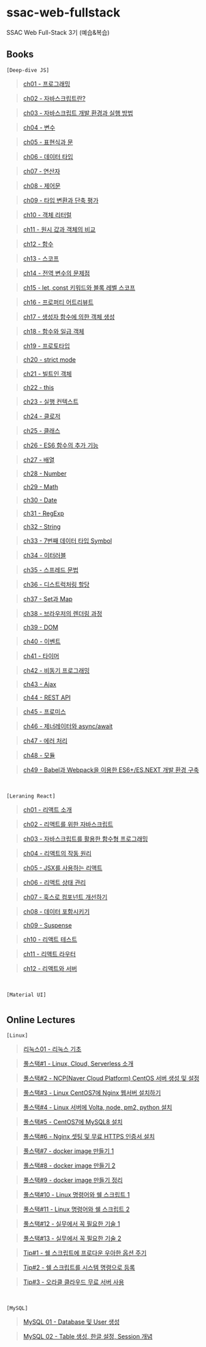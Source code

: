 # ssac-web-fullstack

SSAC Web Full-Stack 3기 (예습&복습)

## Books

`[Deep-dive JS]`

> [ch01 - 프로그래밍](https://github.com/ding-co/ssac-web-fullstack/blob/main/Books/Deep-dive/ch01.md)

> [ch02 - 자바스크립트란?](https://github.com/ding-co/ssac-web-fullstack/blob/main/Books/Deep-dive/ch02.md)

> [ch03 - 자바스크립트 개발 환경과 실행 방법](https://github.com/ding-co/ssac-web-fullstack/blob/main/Books/Deep-dive/ch03.md)

> [ch04 - 변수](https://github.com/ding-co/ssac-web-fullstack/blob/main/Books/Deep-dive/ch04.md)

> [ch05 - 표현식과 문](https://github.com/ding-co/ssac-web-fullstack/blob/main/Books/Deep-dive/ch05.md)

> [ch06 - 데이터 타입](https://github.com/ding-co/ssac-web-fullstack/blob/main/Books/Deep-dive/ch06.md)

> [ch07 - 연산자](https://github.com/ding-co/ssac-web-fullstack/blob/main/Books/Deep-dive/ch07.md)

> [ch08 - 제어문](https://github.com/ding-co/ssac-web-fullstack/blob/main/Books/Deep-dive/ch08.md)

> [ch09 - 타입 변환과 단축 평가](https://github.com/ding-co/ssac-web-fullstack/blob/main/Books/Deep-dive/ch09.md)

> [ch10 - 객체 리터럴](https://github.com/ding-co/ssac-web-fullstack/blob/main/Books/Deep-dive/ch10.md)

> [ch11 - 원시 값과 객체의 비교](https://github.com/ding-co/ssac-web-fullstack/blob/main/Books/Deep-dive/ch11.md)

> [ch12 - 함수](https://github.com/ding-co/ssac-web-fullstack/blob/main/Books/Deep-dive/ch12.md)

> [ch13 - 스코프](https://github.com/ding-co/ssac-web-fullstack/blob/main/Books/Deep-dive/ch13.md)

> [ch14 - 전역 변수의 문제점](https://github.com/ding-co/ssac-web-fullstack/blob/main/Books/Deep-dive/ch14.md)

> [ch15 - let, const 키워드와 블록 레벨 스코프](https://github.com/ding-co/ssac-web-fullstack/blob/main/Books/Deep-dive/ch15.md)

> [ch16 - 프로퍼티 어트리뷰트](https://github.com/ding-co/ssac-web-fullstack/blob/main/Books/Deep-dive/ch16.md)

> [ch17 - 생성자 함수에 의한 객체 생성](https://github.com/ding-co/ssac-web-fullstack/blob/main/Books/Deep-dive/ch17.md)

> [ch18 - 함수와 일급 객체](https://github.com/ding-co/ssac-web-fullstack/blob/main/Books/Deep-dive/ch18.md)

> [ch19 - 프로토타입](https://github.com/ding-co/ssac-web-fullstack/blob/main/Books/Deep-dive/ch19.md)

> [ch20 - strict mode](https://github.com/ding-co/ssac-web-fullstack/blob/main/Books/Deep-dive/ch20.md)

> [ch21 - 빌트인 객체](https://github.com/ding-co/ssac-web-fullstack/blob/main/Books/Deep-dive/ch21.md)

> [ch22 - this](https://github.com/ding-co/ssac-web-fullstack/blob/main/Books/Deep-dive/ch22.md)

> [ch23 - 실행 컨텍스트](https://github.com/ding-co/ssac-web-fullstack/blob/main/Books/Deep-dive/ch23.md)

> [ch24 - 클로저](https://github.com/ding-co/ssac-web-fullstack/blob/main/Books/Deep-dive/ch24.md)

> [ch25 - 클래스](https://github.com/ding-co/ssac-web-fullstack/blob/main/Books/Deep-dive/ch25.md)

> [ch26 - ES6 함수의 추가 기능](https://github.com/ding-co/ssac-web-fullstack/blob/main/Books/Deep-dive/ch26.md)

> [ch27 - 배열](https://github.com/ding-co/ssac-web-fullstack/blob/main/Books/Deep-dive/ch27.md)

> [ch28 - Number](https://github.com/ding-co/ssac-web-fullstack/blob/main/Books/Deep-dive/ch28.md)

> [ch29 - Math](https://github.com/ding-co/ssac-web-fullstack/blob/main/Books/Deep-dive/ch29.md)

> [ch30 - Date](https://github.com/ding-co/ssac-web-fullstack/blob/main/Books/Deep-dive/ch30.md)

> [ch31 - RegExp](https://github.com/ding-co/ssac-web-fullstack/blob/main/Books/Deep-dive/ch31.md)

> [ch32 - String](https://github.com/ding-co/ssac-web-fullstack/blob/main/Books/Deep-dive/ch32.md)

> [ch33 - 7번째 데이터 타입 Symbol](https://github.com/ding-co/ssac-web-fullstack/blob/main/Books/Deep-dive/ch33.md)

> [ch34 - 이터러블](https://github.com/ding-co/ssac-web-fullstack/blob/main/Books/Deep-dive/ch34.md)

> [ch35 - 스프레드 문법](https://github.com/ding-co/ssac-web-fullstack/blob/main/Books/Deep-dive/ch35.md)

> [ch36 - 디스트럭처링 할당](https://github.com/ding-co/ssac-web-fullstack/blob/main/Books/Deep-dive/ch36.md)

> [ch37 - Set과 Map](https://github.com/ding-co/ssac-web-fullstack/blob/main/Books/Deep-dive/ch37.md)

> [ch38 - 브라우저의 렌더링 과정](https://github.com/ding-co/ssac-web-fullstack/blob/main/Books/Deep-dive/ch38.md)

> [ch39 - DOM](https://github.com/ding-co/ssac-web-fullstack/blob/main/Books/Deep-dive/ch39.md)

> [ch40 - 이벤트](https://github.com/ding-co/ssac-web-fullstack/blob/main/Books/Deep-dive/ch40.md)

> [ch41 - 타이머](https://github.com/ding-co/ssac-web-fullstack/blob/main/Books/Deep-dive/ch41.md)

> [ch42 - 비동기 프로그래밍](https://github.com/ding-co/ssac-web-fullstack/blob/main/Books/Deep-dive/ch42.md)

> [ch43 - Ajax](https://github.com/ding-co/ssac-web-fullstack/blob/main/Books/Deep-dive/ch43.md)

> [ch44 - REST API](https://github.com/ding-co/ssac-web-fullstack/blob/main/Books/Deep-dive/ch44.md)

> [ch45 - 프로미스](https://github.com/ding-co/ssac-web-fullstack/blob/main/Books/Deep-dive/ch45.md)

> [ch46 - 제너레이터와 async/await](https://github.com/ding-co/ssac-web-fullstack/blob/main/Books/Deep-dive/ch46.md)

> [ch47 - 에러 처리](https://github.com/ding-co/ssac-web-fullstack/blob/main/Books/Deep-dive/ch47.md)

> [ch48 - 모듈](https://github.com/ding-co/ssac-web-fullstack/blob/main/Books/Deep-dive/ch48.md)

> [ch49 - Babel과 Webpack을 이용한 ES6+/ES.NEXT 개발 환경 구축](https://github.com/ding-co/ssac-web-fullstack/blob/main/Books/Deep-dive/ch49.md)

<br/>

`[Leraning React]`

> [ch01 - 리액트 소개](https://github.com/ding-co/ssac-web-fullstack/blob/main/Books/Learning-react/ch01.md)

> [ch02 - 리액트를 위한 자바스크립트](https://github.com/ding-co/ssac-web-fullstack/blob/main/Books/Learning-react/ch02.md)

> [ch03 - 자바스크립트를 활용한 함수형 프로그래밍](https://github.com/ding-co/ssac-web-fullstack/blob/main/Books/Learning-react/ch03.md)

> [ch04 - 리액트의 작동 원리](https://github.com/ding-co/ssac-web-fullstack/blob/main/Books/Learning-react/ch04.md)

> [ch05 - JSX를 사용하는 리액트](https://github.com/ding-co/ssac-web-fullstack/blob/main/Books/Learning-react/ch05.md)

> [ch06 - 리액트 상태 관리](https://github.com/ding-co/ssac-web-fullstack/blob/main/Books/Learning-react/ch06.md)

> [ch07 - 훅스로 컴포넌트 개선하기](https://github.com/ding-co/ssac-web-fullstack/blob/main/Books/Learning-react/ch07.md)

> [ch08 - 데이터 포함시키기](https://github.com/ding-co/ssac-web-fullstack/blob/main/Books/Learning-react/ch08.md)

> [ch09 - Suspense](https://github.com/ding-co/ssac-web-fullstack/blob/main/Books/Learning-react/ch09.md)

> [ch10 - 리액트 테스트](https://github.com/ding-co/ssac-web-fullstack/blob/main/Books/Learning-react/ch10.md)

> [ch11 - 리액트 라우터](https://github.com/ding-co/ssac-web-fullstack/blob/main/Books/Learning-react/ch11.md)

> [ch12 - 리액트와 서버](https://github.com/ding-co/ssac-web-fullstack/blob/main/Books/Learning-react/ch12.md)

<br/>

`[Material UI]`

#

## Online Lectures

`[Linux]`

> [리눅스01 - 리눅스 기초](https://github.com/ding-co/ssac-web-fullstack/blob/main/Note/Linux/Linux01.md)

> [풀스택#1 - Linux, Cloud, Serverless 소개](https://github.com/ding-co/ssac-web-fullstack/blob/main/Note/Linux/Linux-full-stack01.md)

> [풀스택#2 - NCP(Naver Cloud Platform) CentOS 서버 생성 및 설정](https://github.com/ding-co/ssac-web-fullstack/blob/main/Note/Linux/Linux-full-stack02.md)

> [풀스택#3 - Linux CentOS7에 Nginx 웹서버 설치하기](https://github.com/ding-co/ssac-web-fullstack/blob/main/Note/Linux/Linux-full-stack03.md)

> [풀스택#4 - Linux 서버에 Volta, node, pm2, python 설치](https://github.com/ding-co/ssac-web-fullstack/blob/main/Note/Linux/Linux-full-stack04.md)

> [풀스택#5 - CentOS7에 MySQL8 설치](https://github.com/ding-co/ssac-web-fullstack/blob/main/Note/Linux/Linux-full-stack05.md)

> [풀스택#6 - Nginx 셋팅 및 무료 HTTPS 인증서 설치](https://github.com/ding-co/ssac-web-fullstack/blob/main/Note/Linux/Linux-full-stack06.md)

> [풀스택#7 - docker image 만들기 1](https://github.com/ding-co/ssac-web-fullstack/blob/main/Note/Linux/Linux-full-stack07.md)

> [풀스택#8 - docker image 만들기 2](https://github.com/ding-co/ssac-web-fullstack/blob/main/Note/Linux/Linux-full-stack08.md)

> [풀스택#9 - docker image 만들기 정리](https://github.com/ding-co/ssac-web-fullstack/blob/main/Note/Linux/Linux-full-stack09.md)

> [풀스택#10 - Linux 명령어와 쉘 스크립트 1](https://github.com/ding-co/ssac-web-fullstack/blob/main/Note/Linux/Linux-full-stack10.md)

> [풀스택#11 - Linux 명령어와 쉘 스크립트 2](https://github.com/ding-co/ssac-web-fullstack/blob/main/Note/Linux/Linux-full-stack11.md)

> [풀스택#12 - 실무에서 꼭 필요한 기술 1](https://github.com/ding-co/ssac-web-fullstack/blob/main/Note/Linux/Linux-full-stack12.md)

> [풀스택#13 - 실무에서 꼭 필요한 기술 2](https://github.com/ding-co/ssac-web-fullstack/blob/main/Note/Linux/Linux-full-stack13.md)

> [Tip#1 - 쉘 스크립트에 프로다운 우아한 옵션 주기](https://github.com/ding-co/ssac-web-fullstack/blob/main/Note/Linux/Linux-tip01.md)

> [Tip#2 - 쉘 스크립트를 시스템 명령으로 등록](https://github.com/ding-co/ssac-web-fullstack/blob/main/Note/Linux/Linux-tip02.md)

> [Tip#3 - 오라클 클라우드 무료 서버 사용](https://github.com/ding-co/ssac-web-fullstack/blob/main/Note/Linux/Linux-tip03.md)

<br/>

`[MySQL]`

> [MySQL 01 - Database 및 User 생성](https://github.com/ding-co/ssac-web-fullstack/blob/main/Note/MySQL/MySQL01.md)

> [MySQL 02 - Table 생성, 한글 설정, Session 개념](https://github.com/ding-co/ssac-web-fullstack/blob/main/Note/MySQL/MySQL02.md)
